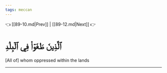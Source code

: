 ```yaml
---
tags: meccan
---
```


👈 [[89-10.md|Prev]] | [[89-12.md|Next]] 👉

# ٱلَّذِينَ طَغَوۡاْ فِي ٱلۡبِلَٰدِ

[All of] whom oppressed within the lands

---

